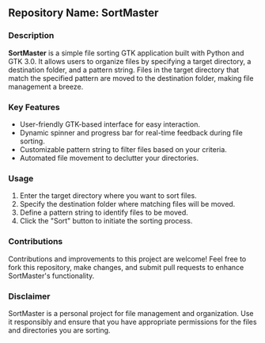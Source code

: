 ## Repository Name: SortMaster

### Description

**SortMaster** is a simple file sorting GTK application built with Python and GTK 3.0. It allows users to organize files by specifying a target directory, a destination folder, and a pattern string. Files in the target directory that match the specified pattern are moved to the destination folder, making file management a breeze.

### Key Features

- User-friendly GTK-based interface for easy interaction.
- Dynamic spinner and progress bar for real-time feedback during file sorting.
- Customizable pattern string to filter files based on your criteria.
- Automated file movement to declutter your directories.

### Usage

1. Enter the target directory where you want to sort files.
2. Specify the destination folder where matching files will be moved.
3. Define a pattern string to identify files to be moved.
4. Click the "Sort" button to initiate the sorting process.

### Contributions

Contributions and improvements to this project are welcome! Feel free to fork this repository, make changes, and submit pull requests to enhance SortMaster's functionality.

### Disclaimer

SortMaster is a personal project for file management and organization. Use it responsibly and ensure that you have appropriate permissions for the files and directories you are sorting.

